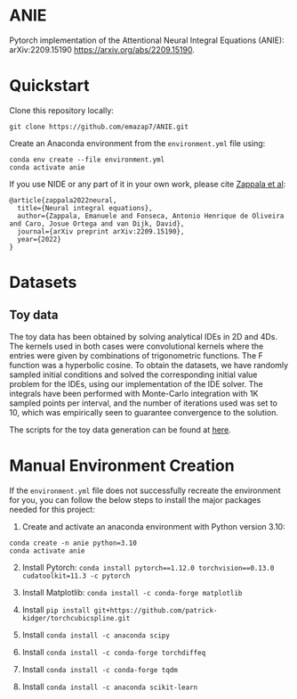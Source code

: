 # ANIE

Pytorch implementation of the Attentional Neural Integral Equations (ANIE): 
arXiv:2209.15190
https://arxiv.org/abs/2209.15190.


# Quickstart
Clone this repository locally:

```
git clone https://github.com/emazap7/ANIE.git
```


Create an Anaconda environment from the `environment.yml` file using:

```
conda env create --file environment.yml
conda activate anie
```


If you use NIDE or any part of it in your own work, please cite [Zappala et al](https://arxiv.org/abs/2209.15190):
```
@article{zappala2022neural,
  title={Neural integral equations},
  author={Zappala, Emanuele and Fonseca, Antonio Henrique de Oliveira and Caro, Josue Ortega and van Dijk, David},
  journal={arXiv preprint arXiv:2209.15190},
  year={2022}
}
```

# Datasets

## Toy data 
The toy data has been obtained by solving analytical IDEs in 2D and 4Ds. The kernels
used in both cases were convolutional kernels where the entries were given by combinations of trigonometric functions. The F function was a hyperbolic cosine. To obtain the datasets, we have randomly sampled initial conditions and solved the corresponding initial value problem for the IDEs, using our implementation of the IDE solver. The integrals have been performed with Monte-Carlo integration with 1K sampled points per interval, and the number of iterations used was set to 10, which was empirically seen to guarantee convergence to the solution.

The scripts for the toy data generation can be found at [here](https://arxiv.org/abs/2209.15190).


# Manual Environment Creation
If the `environment.yml` file does not successfully recreate the environment for you, you can follow the below steps to install the major packages needed for this project:

1. Create and activate an anaconda environment with Python version 3.10:
```
conda create -n anie python=3.10
conda activate anie
```

2. Install Pytorch: `conda install pytorch==1.12.0 torchvision==0.13.0 cudatoolkit=11.3 -c pytorch`

3. Install Matplotlib: `conda install -c conda-forge matplotlib`

4. Install `pip install git+https://github.com/patrick-kidger/torchcubicspline.git`

5. Install `conda install -c anaconda scipy`

6. Install `conda install -c conda-forge torchdiffeq`

7. Install `conda install -c conda-forge tqdm`

8. Install `conda install -c anaconda scikit-learn`





